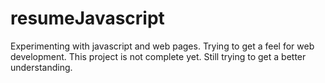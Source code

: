 # resumeJavascript
Experimenting with javascript and web pages.  Trying to get a feel for web development.  This project is not complete yet.  Still trying to get a better understanding.
